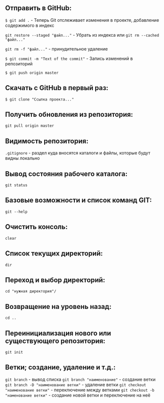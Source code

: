 ## Отправить в GitHub:

`$ git add .` - Теперь Git отслеживает изменения в проекте,
добавление содержимого в индекс

`git restore --staged "файл..."` - Убрать из индекса
или
`git rm --cached "файл..."`

`git rm -f "файл..."` - принудительное удаление

`$ git commit -m "Text of the commit"` - Запись изменений в репозиторий

`$ git push origin master`

## Скачать с GitHub в первый раз:

`$ git clone "Ссылка проекта..."`

## Получить обновления из репозитория:

`git pull origin master`

## Видимость репозитория:

`.gitignore` - раздел куда вносятся каталоги и файлы, которые будут видны локально

## Вывод состояния рабочего каталога:

`git status`

## Базовые возможности и список команд GIT:

`git --help`

## Очистить консоль:

`clear`

## Список текущих директорий:

`dir`

## Переход и выбор директорий:

`cd "нужная директория"/`

## Возвращение на уровень назад:

`cd ..`

## Переинициализация нового или существующего репозитория:

`git init`

## Ветки; создание, удаление и т.д.:

`git branch` - вывод списка
`git branch "наименование"` - создание ветки
`git branch -D "наименование ветки"` - удаление ветки
`git checkout "наименование ветки"` - переключение между ветками
`git checkout -b "наменование ветки"` - создание новой ветки и переключение на неё
